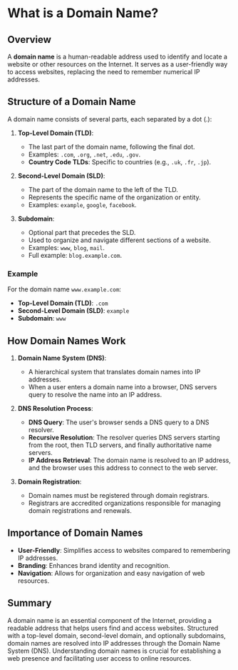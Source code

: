 # What is a Domain Name?

## Overview

A **domain name** is a human-readable address used to identify and locate a website or other resources on the Internet. It serves as a user-friendly way to access websites, replacing the need to remember numerical IP addresses.

## Structure of a Domain Name

A domain name consists of several parts, each separated by a dot (.):

1. **Top-Level Domain (TLD)**: 
   - The last part of the domain name, following the final dot.
   - Examples: `.com`, `.org`, `.net`, `.edu`, `.gov`.
   - **Country Code TLDs**: Specific to countries (e.g., `.uk`, `.fr`, `.jp`).

2. **Second-Level Domain (SLD)**: 
   - The part of the domain name to the left of the TLD.
   - Represents the specific name of the organization or entity.
   - Examples: `example`, `google`, `facebook`.

3. **Subdomain**:
   - Optional part that precedes the SLD.
   - Used to organize and navigate different sections of a website.
   - Examples: `www`, `blog`, `mail`.
   - Full example: `blog.example.com`.

### Example

For the domain name `www.example.com`:
- **Top-Level Domain (TLD)**: `.com`
- **Second-Level Domain (SLD)**: `example`
- **Subdomain**: `www`

## How Domain Names Work

1. **Domain Name System (DNS)**:
   - A hierarchical system that translates domain names into IP addresses.
   - When a user enters a domain name into a browser, DNS servers query to resolve the name into an IP address.

2. **DNS Resolution Process**:
   - **DNS Query**: The user's browser sends a DNS query to a DNS resolver.
   - **Recursive Resolution**: The resolver queries DNS servers starting from the root, then TLD servers, and finally authoritative name servers.
   - **IP Address Retrieval**: The domain name is resolved to an IP address, and the browser uses this address to connect to the web server.

3. **Domain Registration**:
   - Domain names must be registered through domain registrars.
   - Registrars are accredited organizations responsible for managing domain registrations and renewals.

## Importance of Domain Names

- **User-Friendly**: Simplifies access to websites compared to remembering IP addresses.
- **Branding**: Enhances brand identity and recognition.
- **Navigation**: Allows for organization and easy navigation of web resources.

## Summary

A domain name is an essential component of the Internet, providing a readable address that helps users find and access websites. Structured with a top-level domain, second-level domain, and optionally subdomains, domain names are resolved into IP addresses through the Domain Name System (DNS). Understanding domain names is crucial for establishing a web presence and facilitating user access to online resources.
